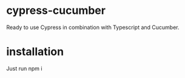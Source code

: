 # cypress-cucumber
Ready to use Cypress in combination with Typescript and Cucumber.

# installation
Just run npm i 
